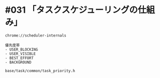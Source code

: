 # #031 「タスクスケジューリングの仕組み」

```bash
chrome://scheduler-internals
```

```text
優先度帯
- USER_BLOCKING
- USER_VISIBLE
- BEST_EFFORT
- BACKGROUND
```

```bash
base/task/common/task_priority.h
```
